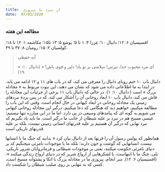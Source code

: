 ```yaml
---
title:  از نبرد تا پیروزی
date:  07/03/2020
---
```


### مطالعه این هفته
افسیسیان ۶: ۱۲؛ دانیال ۱۰؛ عِزرا ۴: ۱ تا ۵؛ یوشع ۵: ۱۳ تا۱۵؛ مکاشفه ۱: ۱۲ تا ۱۸؛ کولسیان ۲: ۱۵؛ رومیان ۸: ۳۷ تا ۳۹.

> <p>آیه حفظی</p>
> « ای مرد محبوب خدا، نترس! سلامتی بر تو باد! دلیر و قوی باش! » (دانیال ۱۰: ۱۹).

دانیال باب ۱۰ ختم رویای دانیال را معرفی می کند، که در باب های ۱۱ و ۱۲ ادامه می یابد. در ابتدا به ما اطلاعاتی داده می شود که نشان می دهند، این نبوت مربوط به « مجادله بزرگ » است ( دانیال ۱۰: ۱). در حالی که دانیال باب ۱۱ برخی از جزئیات این مجادله را فاش می کند، دانیال باب ۱۰ ابعاد روحانی آن را آشکار می کند، که در پس پردۀ نبردهای زمینی یک مجادله روحانی در ابعاد کیهانی در حال انجام است. وقتی که این باب را مطالعه میکنیم، خواهیم دید که هنگامی که دعا میکنیم، درگیر این مجادله روحانی کیهانی می شویم به گونه ای که پیامدهای وسیعی در پی دارد. اما ما در این مبارزه تنها نیستیم؛ عیسی مسیح هم در نبرد بر علیه شیطان از جانب ما درگیر است. ما باید یاد بگیریم که نبرد نهایی که درگیر آن هستیم بر علیه قدرتهای انسانی زمینی نیست، بلکه بر علیه قدرتهای تاریکی است.

همانطور که پولس رسول آن را قرنها بعد از دانیال بیان کرد « بدانيد كه جنگ ما با انسانها نيست، انسانهايی كه گوشت و خون دارند؛ بلكه ما با موجودات نامرئی میجنگيم كه بر دنيای نامرئی حكومت میكنند، يعنی بر موجودات شيطانی و فرمانروايان شرور تاريكی. بلی، جنگ ما با اينهاست، با لشكرهايی از ارواح شریر كه در دنيای ارواح زندگی میكنند ». (افسیسیان ۶: ۱۲). سر انجام، پیروزی ما در مجادله بزرگ با اتکا و پشتوانه مسیح است، کسی که به تنهایی بر روی صلیب شیطان را شکست داد.